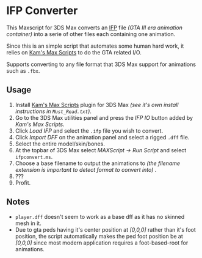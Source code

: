 IFP Converter
=============================

This Maxscript for 3DS Max converts an [IFP](http://www.gtamodding.com/wiki/IFP) file _(GTA III era animation container)_ into a serie of other files each containing one animation.

Since this is an simple script that automates some human hard work, it relies on [Kam's Max Scripts](http://www.gtagarage.com/mods/show.php?id=9172) to do the GTA related I/O.

Supports converting to any file format that 3DS Max support for animations such as `.fbx`.

Usage
------------------

1. Install [Kam's Max Scripts](http://www.gtagarage.com/mods/show.php?id=9172) plugin for 3DS Max _(see it's own install instructions in `Must_Read.txt`)_.
2. Go to the 3DS Max utilities panel and press the _IFP IO_ button added by _Kam's Max Scripts_.
3. Click _Load IFP_ and select the `.ifp` file you wish to convert.
4. Click _Import DFF_ on the animation panel and select a rigged `.dff` file.
5. Select the entire model/skin/bones.
6. At the topbar of 3DS Max select _MAXScript -> Run Script_ and select `ifpconvert.ms`.
7. Choose a base filename to output the animations to _(the filename extension is important to detect format to convert into)_ .
8. ???
9. Profit.

Notes
------------------

+ `player.dff` doesn't seem to work as a base dff as it has no skinned mesh in it.
+ Due to gta peds having it's center position at _[0,0,0]_ rather than it's foot position, the script automatically makes the ped foot position be at _[0,0,0]_  since most modern application requires a foot-based-root for animations.



